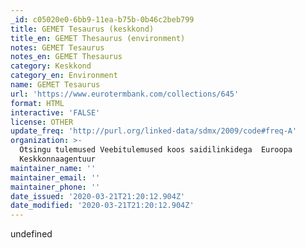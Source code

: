 ```yaml
---
_id: c05020e0-6bb9-11ea-b75b-0b46c2beb799
title: GEMET Tesaurus (keskkond)
title_en: GEMET Thesaurus (environment)
notes: GEMET Tesaurus
notes_en: GEMET Thesaurus
category: Keskkond
category_en: Environment
name: GEMET Tesaurus
url: 'https://www.eurotermbank.com/collections/645'
format: HTML
interactive: 'FALSE'
license: OTHER
update_freq: 'http://purl.org/linked-data/sdmx/2009/code#freq-A'
organization: >-
  Otsingu tulemused Veebitulemused koos saidilinkidega  Euroopa
  Keskkonnaagentuur
maintainer_name: ''
maintainer_email: ''
maintainer_phone: ''
date_issued: '2020-03-21T21:20:12.904Z'
date_modified: '2020-03-21T21:20:12.904Z'
---
```

undefined
